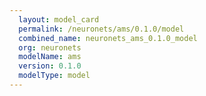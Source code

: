 ```yaml
---
  layout: model_card
  permalink: /neuronets/ams/0.1.0/model
  combined_name: neuronets_ams_0.1.0_model
  org: neuronets
  modelName: ams
  version: 0.1.0
  modelType: model
---
```

